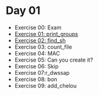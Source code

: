 # Day 01

- Exercise 00: Exam
- [Exercise 01: print_groups](https://github.com/therootsixtyfour/42/tree/main/day01/ex01 "ex01")
- [Exercise 02: find_sh](https://github.com/therootsixtyfour/42/tree/main/day01/ex02 "ex02")
- Exercise 03: count_file
- Exercise 04: MAC
- Exercise 05: Can you create it?
- Exercise 06: Skip
- Exercise 07:r_dwssap
- Exercise 08: bon
- Exercise 09: add_chelou